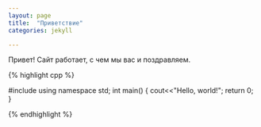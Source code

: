 ```yaml
---
layout: page
title:  "Приветствие"
categories: jekyll

---
```


Привет! 
Сайт работает, с чем мы вас и поздравляем.

{% highlight cpp %}

#include <iostream>
using namespace std;
int main()
  {
  cout<<"Hello, world!";
  return 0;
  }

{% endhighlight %}
